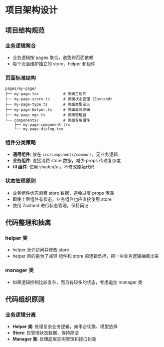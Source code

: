 # 项目架构设计

## 项目结构规范

### 业务逻辑聚合
- 业务逻辑按 pages 聚合，避免跨页面依赖
- 每个页面维护独立的 store、helper 和组件

### 页面标准结构
```
pages/my-page/
├── my-page.tsx           # 页面主组件
├── my-page-store.ts      # 页面状态管理 (Zustand)
├── my-page-type.ts       # 页面类型定义
├── my-page-helper.ts     # 页面业务逻辑
├── my-page-mgr.ts        # 页面管理器
└── components/           # 页面专用组件
    ├── my-page-component.tsx
    └── my-page-dialog.tsx
```

### 组件分类策略
- **通用组件**: 放在 `src/components/common/`，无业务逻辑
- **业务组件**: 直接消费 store 数据，减少 props 传递复杂度
- **UI 组件**: 使用 shadcn/ui，不修改原始代码

### 状态管理原则
- 业务组件优先消费 store 数据，避免过度 props 传递
- 即使上层组件有状态，业务组件也应直接使用 store
- 使用 Zustand 进行状态管理，保持简洁

## 代码整理和抽离

### helper 类
- helper 允许访问并修改 store
- helper 目的是为了减轻 组件和 store 的逻辑负担，把一些业务逻辑抽离出来

### manager 类
- 如果逻辑控制比较复杂，而且有较多的状态，考虑追加 manager 类

## 代码组织原则

### 业务逻辑分离
- **Helper 类**: 处理复杂业务逻辑，如平台切换、模型选择
- **Store**: 仅管理状态数据，保持简洁
- **Manager 类**: 处理底层实例管理和接口封装
